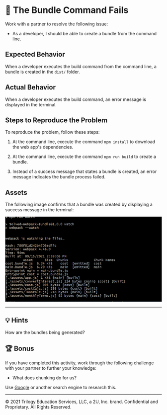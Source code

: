 # 🐛 The Bundle Command Fails

Work with a partner to resolve the following issue:

* As a developer, I should be able to create a bundle from the command line.

## Expected Behavior

When a developer executes the build command from the command line, a bundle is created in the `dist/` folder.

## Actual Behavior

When a developer executes the build command, an error message is displayed in the terminal.

## Steps to Reproduce the Problem

To reproduce the problem, follow these steps:

1. At the command line, execute the command `npm install` to download the web app's dependencies.

2. At the command line, execute the command `npm run build` to create a bundle.

3. Instead of a success message that states a bundle is created, an error message indicates the bundle process failed.

## Assets

The following image confirms that a bundle was created by displaying a success message in the terminal:

![Command line successfully compiling our web application.](./Assets/chunks.png)

---

## 💡 Hints

How are the bundles being generated?

## 🏆 Bonus

If you have completed this activity, work through the following challenge with your partner to further your knowledge:

* What does chunking do for us?

Use [Google](https://www.google.com) or another search engine to research this.

---
© 2021 Trilogy Education Services, LLC, a 2U, Inc. brand. Confidential and Proprietary. All Rights Reserved.
